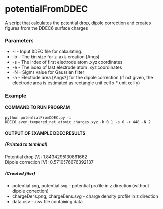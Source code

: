 # potentialFromDDEC
A script that calculates the potential drop, dipole correction and creates figures from the DDEC6 surface charges

### Parameters

* -i - Input DDEC file for calculating.
* -b - The bin size for z-axis creation [Angs]
* -s - The index of first electrode atom .xyz coordinates
* -e - The index of last electrode atom .xyz coordinates
* -N - Sigma value for Gaussian filter
* -a - Electrode area [Angs2] for the dipole correction (if not given, the electrode area is estimated as rectangle unit cell x * unit cell y)

### Example

#### COMMAND TO RUN PROGRAM

```
python potentialFromDDEC.py -i DDEC6_even_tempered_net_atomic_charges.xyz -b 0.1 -s 0 -e 448 -N 2
```

#### OUTPUT OF EXAMPLE DDEC RESULTS

##### (Printed to terminal)
Potential drop [V]: 1.8434295130861662 \
Dipole correction [V]: 0.5710576676392137

##### (Created files)
* potential.png, potential.svg - potential profile in z direction (without dipole correction)
* chargeDens.png, chargeDens.svg - charge density profile in z direction
* data.csv - .csv file containing data
